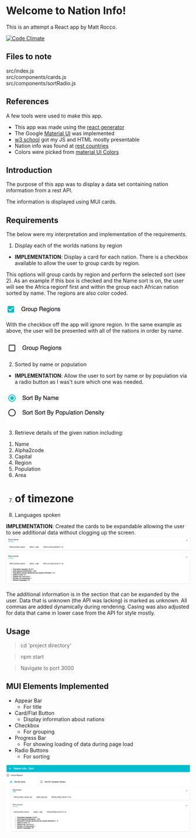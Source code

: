 Welcome to Nation Info!
===================
This is an attempt a React app by Matt Rocco.

[![Code Climate](https://codeclimate.com/github/roccoma504/hello-world/badges/gpa.svg)](https://codeclimate.com/github/roccoma504/hello-world)

Files to note
-------------
src/index.js  
src/components/cards.js  
src/components/sortRadio.js

References
-------------
A few tools were used to make this app.

- This app was made using the [react generator](https://github.com/facebookincubator/create-react-app)
- The Google [Material UI](http://www.material-ui.com/#/) was implemented 
- [w3 school](http://www.w3schools.com) got my JS and HTML mostly presentable
- Nation info was found at [rest countries](https://restcountries.eu)
- Colors were picked from [material UI Colors](https://www.materialui.co/colors)

Introduction
-------------
The purpose of this app was to display a data set containing nation information from a rest API.

The information is displayed using MUI cards.

Requirements
-------------------

The below were my interpretation and implementation of the requirements.

1) Display each of the worlds nations by region

 - **IMPLEMENTATION**: Display a card for each nation. There is a checkbox available to allow the user to group cards by region.
 
 This options will group cards by region and perform the selected sort (see 2). As an example if this box is checked and the Name sort is on, the user will see the Africa regionf first and within the group each African nation sorted by name. The regions are also color coded.
 
  ![Image of checkon](https://github.com/roccoma504/hello-world/blob/master/images/check_on.png)
  
  With the checkbox off the app will ignore region. In the same example as above, the user will be presented with all of the nations in order by name.
  
  ![Image of checkon](https://github.com/roccoma504/hello-world/blob/master/images/check_off.png)

2) Sorted by name or population

- **IMPLEMENTATION**: Allow the user to sort by name or by population via a radio button as I was't sure which one was needed.

 ![Image of button](https://github.com/roccoma504/hello-world/blob/master/images/radio.png)


3) Retrieve details of the given nation including:  

 1. Name
 2. Alpha2code
 3. Capital
 4. Region
 5. Population
 6. Area
 7. # of timezone
 8. Languages spoken
 
 **IMPLEMENTATION**: Created the cards to be expandable allowing the user to see additional data without clogging up the screen.
 ![Image of card closed](https://github.com/roccoma504/hello-world/blob/master/images/card_closed.png)
 ![Image of card](https://github.com/roccoma504/hello-world/blob/master/images/card.png)
 
  The additional information is in the section that can be expanded by the user. Data that is unknown (the API was lacking) is marked as unknown. All commas are added dynamically during rendering. Casing was also adjusted for data that came in lower case from the API for style mostly.
 
 
 
Usage
-------------------
> cd 'project directory'

> npm start

> Navigate to port 3000


MUI Elements Implemented
-------------------

 - Appear Bar 
	 - For title
 - Card/Flat Button
	 - Display information about nations
 - Checkbox
 	 - For grouping
 - Progress Bar
	 - For showing loading of data during page load
 - Radio Buttons
	 - For sorting
	 
  ![Image of final](https://github.com/roccoma504/hello-world/blob/master/images/full.png)


